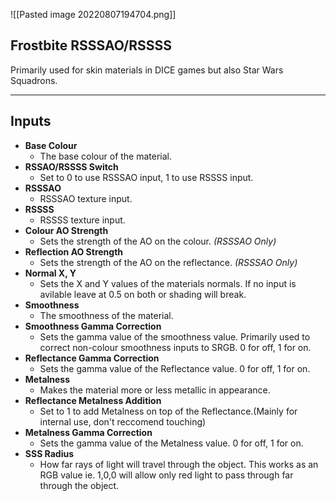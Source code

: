 ![[Pasted image 20220807194704.png]]
## Frostbite RSSSAO/RSSSS
Primarily used for skin materials in DICE games but also Star Wars Squadrons.

---
## Inputs

- **Base Colour**
	- The base colour of the material.
- **RSSAO/RSSSS Switch**
	- Set to 0 to use RSSSAO input, 1 to use RSSSS input.
- **RSSSAO**
	- RSSSAO texture input.
- **RSSSS**
	- RSSSS texture input.
- **Colour AO Strength**
	- Sets the strength of the AO on the colour. _(RSSSAO Only)_
- **Reflection AO Strength**
	- Sets the strength of the AO on the reflectance. _(RSSSAO Only)_
- **Normal X, Y**
    - Sets the X and Y values of the materials normals. If no input is avilable leave at 0.5 on both or shading will break.
 - **Smoothness**
	- The smoothness of the material.
- **Smoothness Gamma Correction**
	- Sets the gamma value of the smoothness value. Primarily used to correct non-colour smoothness inputs to SRGB. 0 for off, 1 for on.
- **Reflectance Gamma Correction**
	- Sets the gamma value of the Reflectance value. 0 for off, 1 for on.
 - **Metalness**
    - Makes the material more or less metallic in appearance.
- **Reflectance Metalness Addition**
	- Set to 1 to add Metalness on top of the Reflectance.(Mainly for internal use, don't reccomend touching)
- **Metalness Gamma Correction**
	- Sets the gamma value of the Metalness value. 0 for off, 1 for on.
- **SSS Radius**
	- How far rays of light will travel through the object. This works as an RGB value ie. 1,0,0 will allow only red light to pass through far through the object.